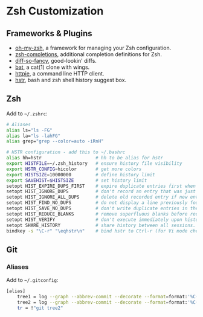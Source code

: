 # Zsh Customization

## Frameworks & Plugins

* [oh-my-zsh](https://github.com/robbyrussell/oh-my-zsh), a framework for managing your Zsh configuration.
* [zsh-completions](https://github.com/zsh-users/zsh-completions), additional completion definitions for Zsh.
* [diff-so-fancy](https://github.com/so-fancy/diff-so-fancy), good-lookin' diffs.
* [bat](https://github.com/sharkdp/bat), a cat(1) clone with wings.
* [httpie](https://httpie.org), a command line HTTP client.
* [hstr](https://github.com/dvorka/hstr), bash and zsh shell history suggest box.

## Zsh

Add to `~/.zshrc`:

```bash
# Aliases
alias ls="ls -FG"
alias la="ls -lahFG"
alias grep="grep --color=auto -iRnH"

# HSTR configuration - add this to ~/.bashrc
alias hh=hstr                    # hh to be alias for hstr
export HISTFILE=~/.zsh_history   # ensure history file visibility
export HSTR_CONFIG=hicolor       # get more colors
export HISTSIZE=10000000         # define history limit
export SAVEHIST=$HISTSIZE        # set history limit
setopt HIST_EXPIRE_DUPS_FIRST    # expire duplicate entries first when trimming history.
setopt HIST_IGNORE_DUPS          # don't record an entry that was just recorded again.
setopt HIST_IGNORE_ALL_DUPS      # delete old recorded entry if new entry is a duplicate.
setopt HIST_FIND_NO_DUPS         # do not display a line previously found.
setopt HIST_SAVE_NO_DUPS         # don't write duplicate entries in the history file.
setopt HIST_REDUCE_BLANKS        # remove superfluous blanks before recording entry.
setopt HIST_VERIFY               # don't execute immediately upon history expansion.
setopt SHARE_HISTORY             # share history between all sessions.
bindkey -s "\C-r" "\eqhstr\n"    # bind hstr to Ctrl-r (for Vi mode check doc)
```

## Git

### Aliases

Add to `~/.gitconfig`:

```bash
[alias]
	tree1 = log --graph --abbrev-commit --decorate --format=format:'%C(bold blue)%h%C(reset) - %C(bold green)(%ar)%C(reset) %C(white)%s%C(reset) %C(dim white)- %an%C(reset)%C(bold yellow)%d%C(reset)' --all
	tree2 = log --graph --abbrev-commit --decorate --format=format:'%C(bold red)%h%C(reset) - %C(bold green)%s%C(reset) %C(bold blue)(%ar)%C(reset)%C(bold yellow)%d%C(reset)%n''%C(dim white){ Author: %C(reset)%C(white)%an%C(dim white), Email: %C(reset)%C(white)%ae%C(dim white) }%C(reset), %ad' --all
	tr = !"git tree2"
```
